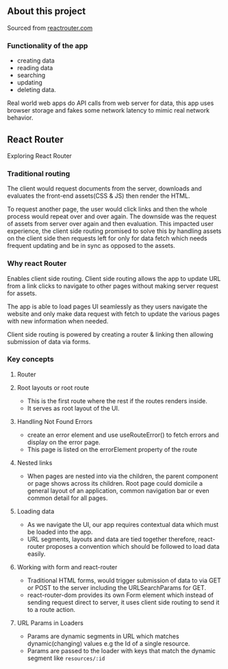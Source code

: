 ## About this project
Sourced from [reactrouter.com](https://reactrouter.com/en/main/start/tutorial)

### Functionality of the app 
- creating data
- reading data
- searching
- updating
- deleting data. 

Real world web apps do API calls from web server for data, this app uses browser storage and fakes some 
network latency to mimic real network behavior. 

## React Router

Exploring React Router

### Traditional routing
The client would request documents from the server, downloads and evaluates
the front-end assets(CSS & JS) then render the HTML.

To request another page, the user would click links and then the whole process would
repeat over and over again. The downside was the request of assets from server over again and then evaluation.
This impacted user experience, the client side routing promised to solve this by handling assets on the client side then requests
left for only for data fetch which needs frequent updating and be in sync as opposed to the assets.

### Why react Router
Enables client side routing.
Client side routing allows the app to update URL from a link clicks to navigate to
other pages without making server request for assets.

The app is able to load pages UI seamlessly as they users navigate the website and only make data request with fetch to
update the various pages with new information when needed.

Client side routing is powered by creating a router & linking then allowing submission of data
via forms.


### Key concepts
1. Router

2. Root layouts or root route
   - This is the first route where the rest if the routes renders inside.
   - It serves as root layout of the UI.

3. Handling Not Found Errors
   - create an error element and use useRouteError() to fetch errors and display on the error page.
   - This page is listed on the errorElement property of the route
4. Nested links
   - When pages are nested into via the children, the parent component or page shows
    across its children. Root page could domicile a general layout of an application, common navigation bar or even common detail for all pages.

5. Loading data
   - As we navigate the UI, our app requires contextual data which must be loaded into the app.
   - URL segments, layouts and data are tied together therefore, react-router proposes a convention which 
    should be followed to load data easily.

6. Working with form and react-router 
    - Traditional HTML forms, would trigger submission of data to via GET or POST to the server including the URLSearchParams for GET.
    - react-router-dom provides its own Form element which instead of sending request direct to server, it uses
      client side routing to send it to a route action.
   
7. URL Params in Loaders
    - Params are dynamic segments in URL which matches dynamic(changing) values e.g the Id of a single resource.
    - Params are passed to the loader with keys that match the dynamic segment like `resources/:id`